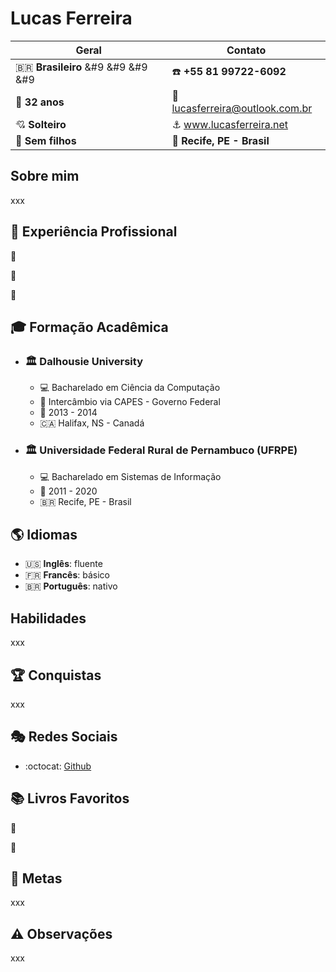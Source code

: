 # Lucas Ferreira

| Geral                                  | Contato                                          |
|----------------------------------------|--------------------------------------------------|
| :brazil: **Brasileiro** &#9 &#9 &#9 &#9               | :phone: **+55 81 99722-6092**                    |
| :birthday: **32 anos**                 | :e-mail: lucasferreira@outlook.com.br            |
| :cupid: **Solteiro**                   | :anchor: www.lucasferreira.net                   |
| :baby: **Sem filhos**                  | :round_pushpin: **Recife, PE - Brasil**          |

## Sobre mim

xxx

## :briefcase: Experiência Profissional

:office:

:link:

:calendar:

## :mortar_board: Formação Acadêmica

<!-- :closed_book: :green_book: :blue_book: :orange_book: -->

- ### :classical_building: Dalhousie University

  - :computer: Bacharelado em Ciência da Computação
  - :luggage: Intercâmbio via CAPES - Governo Federal
  - :calendar: 2013 - 2014
  - :canada: Halifax, NS - Canadá

<!-- Bachelor of Computer Science, BCS -->

- ### :classical_building: Universidade Federal Rural de Pernambuco (UFRPE)

  - :computer: Bacharelado em Sistemas de Informação
  - :calendar: 2011 - 2020
  - :brazil: Recife, PE - Brasil


## :earth_americas: Idiomas

- :us: **Inglês**: fluente
- :fr: **Francês**: básico
- :brazil: **Português**: nativo

## Habilidades

xxx

## :trophy: Conquistas

xxx

## :performing_arts: Redes Sociais

- :octocat: [Github](https://www.github.com/lflucasferreira)

## :books: Livros Favoritos

:book:

:bookmark:

## :dart: Metas

xxx

## :warning: Observações

xxx

